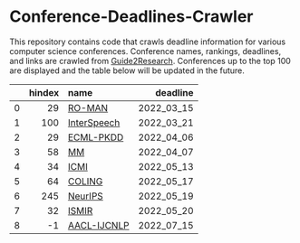 # Conference-Deadlines-Crawler 

 This repository contains code that crawls deadline information for various computer science conferences. Conference names, rankings, deadlines, and links are crawled from [Guide2Research](https://www.guide2research.com/topconf/machine-learning). Conferences up to the top 100 are displayed and the table below will be updated in the future.

|    |   hindex | name                                            |   deadline |
|---:|---------:|:------------------------------------------------|-----------:|
|  0 |       29 | [RO-MAN](http://www.ro-man2022.org/)            | 2022_03_15 |
|  1 |      100 | [InterSpeech](http://www.interspeech2022.org/)  | 2022_03_21 |
|  2 |       29 | [ECML-PKDD](https://2022.ecmlpkdd.org/)         | 2022_04_06 |
|  3 |       58 | [MM](https://2022.acmmm.org/)                   | 2022_04_07 |
|  4 |       34 | [ICMI](https://icmi.acm.org/2022/)              | 2022_05_13 |
|  5 |       64 | [COLING](https://coling2022.org/)               | 2022_05_17 |
|  6 |      245 | [NeurIPS](https://neurips.cc/Conferences/2022/) | 2022_05_19 |
|  7 |       32 | [ISMIR](https://ismir2022.ismir.net/)           | 2022_05_20 |
|  8 |       -1 | [AACL-IJCNLP](https://www.aacl2022.org/)        | 2022_07_15 |